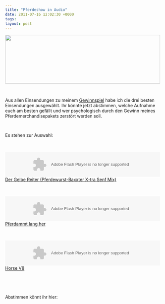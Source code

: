 ```yaml
---
title: "Pferdeshow in Audio"
date: 2011-07-16 12:02:30 +0000
tags: 
layout: post
---
```

<p>
	<img alt="" height="157" src="/files/greeeenblu.jpg" width="500" /></p>
<p>
	&nbsp;</p>
<p>
	Aus allen Einsendungen zu meinem <a href="http://textkrieg.de/2011/07/09/gewinnspiel-mit-pferde-merchandise">Gewinnspiel</a> habe ich die drei besten Einsendungen ausgewählt. Ihr könnte jetzt abstimmen, welche Aufnahme euch am besten gefällt und wer psychologisch durch den Gewinn meines Pferdemerchandisepakets zerstört werden soll.</p>
<p>
	&nbsp;</p>
<p>
	Es stehen zur Auswahl:</p>
<p>
	&nbsp;</p>
<p>
	<object height="81" width="100%"> <param name="movie" value="http://player.soundcloud.com/player.swf?url=http%3A%2F%2Fapi.soundcloud.com%2Ftracks%2F19148745" /> <param name="allowscriptaccess" value="always" /> <embed allowscriptaccess="always" height="81" src="http://player.soundcloud.com/player.swf?url=http%3A%2F%2Fapi.soundcloud.com%2Ftracks%2F19148745" type="application/x-shockwave-flash" width="500"></embed> </object> <span><a href="http://soundcloud.com/bangpowwww/der-gelbe-reiter-pferdewurst">Der Gelbe Reiter (Pferdewurst-Baxxter X-tra Senf Mix)</a></span></p>
<p>
	&nbsp;</p>
<p>
	<object height="81" width="100%"> <param name="movie" value="http://player.soundcloud.com/player.swf?url=http%3A%2F%2Fapi.soundcloud.com%2Ftracks%2F19148575" /> <param name="allowscriptaccess" value="always" /> <embed allowscriptaccess="always" height="81" src="http://player.soundcloud.com/player.swf?url=http%3A%2F%2Fapi.soundcloud.com%2Ftracks%2F19148575" type="application/x-shockwave-flash" width="500"></embed> </object> <span><a href="http://soundcloud.com/bangpowwww/pferdammt-lang-her">Pferdammt lang her</a></span></p>
<p>
	&nbsp;</p>
<p>
	<object height="81" width="100%"> <param name="movie" value="http://player.soundcloud.com/player.swf?url=http%3A%2F%2Fapi.soundcloud.com%2Ftracks%2F19148670" /> <param name="allowscriptaccess" value="always" /> <embed allowscriptaccess="always" height="81" src="http://player.soundcloud.com/player.swf?url=http%3A%2F%2Fapi.soundcloud.com%2Ftracks%2F19148670" type="application/x-shockwave-flash" width="500"></embed> </object> <span><a href="http://soundcloud.com/bangpowwww/horse-v8">Horse V8</a> </span></p>
<p>
	<span>&nbsp;</span></p>
<p>
	<span>&nbsp;</span></p>
<p>
	<span>Abstimmen könnt ihr hier:</span></p>
<p>
	<span>&nbsp;</span></p>
<script type="text/javascript" src="http://modpoll.com/poll.js?pid=agdwb2xsMmdvcg0LEgRQb2xsGNva0gcM&amp;theme=white&amp;width=500"></script>
